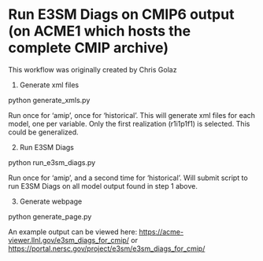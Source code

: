 # Run E3SM Diags on CMIP6 output (on ACME1 which hosts the complete CMIP archive)

This workflow was originally created by Chris Golaz

1. Generate xml files

python generate_xmls.py

Run once for ‘amip’, once for ‘historical’. This will generate xml files for each model, one per variable. Only the first realization (r1i1p1f1) is selected. This could be generalized. 

2. Run E3SM Diags

python run_e3sm_diags.py

Run once for ‘amip’, and a second time for ‘historical’. Will submit script to run E3SM Diags on all model output found in step 1 above.

3. Generate webpage

python generate_page.py

An example output can be viewed here: https://acme-viewer.llnl.gov/e3sm_diags_for_cmip/ or https://portal.nersc.gov/project/e3sm/e3sm_diags_for_cmip/

